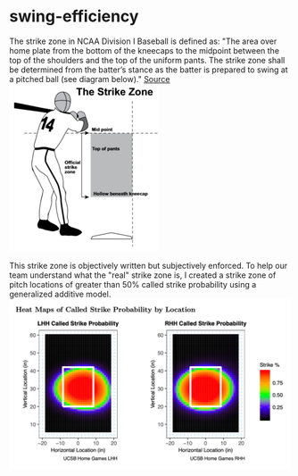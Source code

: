 # swing-efficiency

The strike zone in NCAA Division I Baseball is defined as: "The area over home plate from the bottom of the kneecaps to the midpoint between the top of the shoulders and the top of the uniform pants. The strike zone shall be determined from the batter’s stance as the batter is prepared to swing at a pitched ball (see diagram below)."
[Source](https://baseballrulesacademy.com/official-rule/ncaa/ncaa-2-75-strike-zone/)
![ncaa_strike_zone](ncaa_strike_zone.png)

This strike zone is objectively written but subjectively enforced. To help our team understand what the "real" strike zone is, I created a strike zone of pitch locations of greater than 50% called strike probability using a generalized additive model.
![strike_zone_heat_map](strike_zone_heat_map.png)

